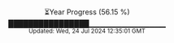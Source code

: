 <p align="center">
⏳Year Progress (56.15 %) <br>
████████████████▁▁▁▁▁▁▁▁▁▁▁▁▁▁ <br>
<sub>Updated: Wed, 24 Jul 2024 12:35:01 GMT</sub>
</p>

